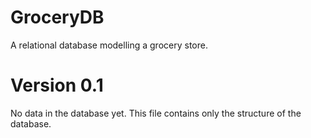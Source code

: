 # GroceryDB
A relational database modelling a grocery store.

# Version 0.1
No data in the database yet. This file contains only the structure of the database.
